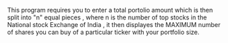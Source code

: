 This program requires you to enter a total portolio amount which is then split into "n" equal pieces , where n is the number of top stocks in the National stock Exchange of India , it then displayes the MAXIMUM number of shares you can buy of a particular ticker with your portfolio size.
